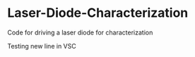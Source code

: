 # Laser-Diode-Characterization
Code for driving a laser diode for characterization

Testing new line in VSC